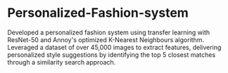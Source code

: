 # Personalized-Fashion-system
Developed a personalized fashion system using transfer learning with ResNet-50 and Annoy's optimized K-Nearest Neighbours algorithm. Leveraged a dataset of over 45,000 images to extract features, delivering personalized style suggestions by identifying the top 5 closest matches through a similarity search approach.
